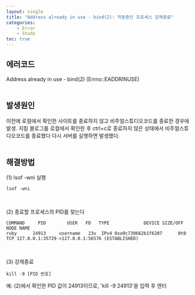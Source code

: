 ```yaml
---
layout: single
title: "Address already in use - bind(2): 작동중인 프로세스 강제종료"
categories: 
    - Error 
    - Study
toc: true
---
```


## 에러코드
Address already in use - bind(2) (Errno::EADDRINUSE)<br><br>


## 발생원인
이전에 로컬에서 확인한 사이트를 종료하지 않고 비주얼스튜디오코드를 종료한 경우에 발생.
지킬 블로그를 로컬에서 확인한 후 ctrl+c로 종료하지 않은 상태에서 비주얼스튜디오코드를 종료했다 다시 서버를 실행하면 발생했다.<br><br> 


## 해결방법
(1) lsof -wni 실행
``` 
lsof -wni
``` 
<br>


(2) 종료할 프로세스의 PID를 찾는다
``` 
COMMAND     PID        USER   FD   TYPE             DEVICE SIZE/OFF NODE NAME
ruby      24913     username   23u  IPv4 0xa9c739662b1f6207      0t0  TCP 127.0.0.1:35729->127.0.0.1:56576 (ESTABLISHED)
``` 
<br>


(3) 강제종료
``` 
kill -9 [PID 번호]
``` 
예: (2)에서 확인한 PID 값이 24913이므로, 'kill -9 24913'을 입력 후 엔터
<br>